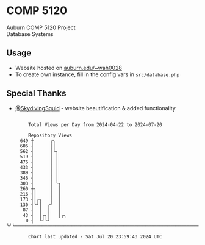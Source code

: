 # COMP 5120
Auburn COMP 5120 Project  
Database Systems

## Usage
- Website hosted on [auburn.edu/~wah0028](https://webhome.auburn.edu/~wah0028/)
- To create own instance, fill in the config vars in `src/database.php`

## Special Thanks
- [@SkydivingSquid](https://github.com/SkydivingSquid) - website beautification & added functionality

```

        Total Views per Day from 2024-04-22 to 2024-07-20

        Repository Views
     649 ┼      ╭╮
     606 ┤      ││
     562 ┤      │╰╮
     519 ┤      │ │
     476 ┤      │ │
     433 ┤      │ │
     389 ┤      │ │
     346 ┤      │ │
     303 ┤      │ ╰╮
     260 ┼╮     │  │
     216 ┤│     │  │
     173 ┤│╭╮   │  │
     130 ┤╰╯│  ╭╯  │
      87 ┤  │  │   │
      43 ┤  │╭╮│   │╭╮
       0 ┤  ╰╯╰╯   ╰╯╰─────────────────────────────────────────────────────────────────────────────

        Chart last updated - Sat Jul 20 23:59:43 2024 UTC
        
```
